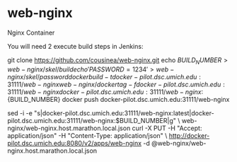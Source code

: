 # web-nginx
Nginx Container

You will need 2 execute build steps in Jenkins:

git clone https://github.com/cousinea/web-nginx.git
echo ${BUILD_NUMBER} > web-nginx/skel/build
echo 'PASSWORD=1234' > web-nginx/skel/password
docker build -t docker-pilot.dsc.umich.edu:31111/web-nginx web-nginx/
docker tag -f docker-pilot.dsc.umich.edu:31111/web-nginx docker-pilot.dsc.umich.edu:31111/web-nginx:${BUILD_NUMBER}
docker push docker-pilot.dsc.umich.edu:31111/web-nginx 

sed -i -e "s|docker-pilot.dsc.umich.edu:31111/web-nginx:latest|docker-pilot.dsc.umich.edu:31111/web-nginx:$BUILD_NUMBER|g" \ web-nginx/web-nginx.host.marathon.local.json
curl -X PUT -H "Accept: application/json" -H "Content-Type: application/json" \ http://docker-pilot.dsc.umich.edu:8080/v2/apps/web-nginx -d @web-nginx/web-nginx.host.marathon.local.json
